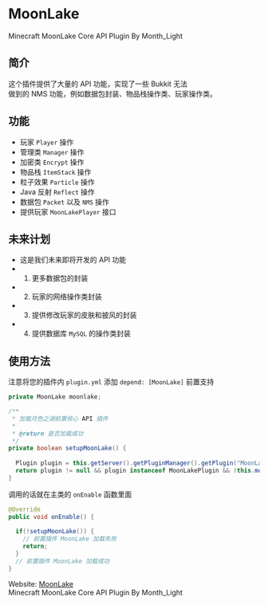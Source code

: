 # MoonLake
Minecraft MoonLake Core API Plugin
By Month_Light
## 简介
这个插件提供了大量的 API 功能，实现了一些 Bukkit 无法<br />
做到的 NMS 功能，例如数据包封装、物品栈操作类、玩家操作类。
## 功能
* 玩家 `Player` 操作
* 管理类 `Manager` 操作
* 加密类 `Encrypt` 操作
* 物品栈 `ItemStack` 操作
* 粒子效果 `Particle` 操作
* Java 反射 `Reflect` 操作
* 数据包 `Packet` 以及 `NMS` 操作
* 提供玩家 `MoonLakePlayer` 接口

## 未来计划
* 这是我们未来即将开发的 API 功能
* 1. 更多数据包的封装
* 2. 玩家的网络操作类封装
* 3. 提供修改玩家的皮肤和披风的封装
* 4. 提供数据库 `MySQL` 的操作类封装

## 使用方法
注意将您的插件内 `plugin.yml` 添加 `depend: [MoonLake]` 前置支持
```java
private MoonLake moonlake;

/**
 * 加载月色之湖前置核心 API 插件
 *
 * @return 是否加载成功
 */
private boolean setupMoonLake() {
  
  Plugin plugin = this.getServer().getPluginManager().getPlugin("MoonLake");
  return plugin != null && plugin instanceof MoonLakePlugin && (this.moonLake = ((MoonLakePlugin)plugin).getInstance()) != null;
}
```
调用的话就在主类的 `onEnable` 函数里面
```java
@Override
public void onEnable() {
  
  if(!setupMoonLake()) {
    // 前置插件 MoonLake 加载失败
    return;
  }
  // 前置插件 MoonLake 加载成功
}
```

Website: [MoonLake](http://www.mcyszh.com "MoonLake Website")<br />
Minecraft MoonLake Core API Plugin
By Month_Light
